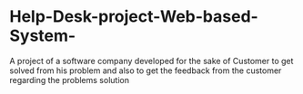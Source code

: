 # Help-Desk-project-Web-based-System-
 A project of a software company developed for the sake of Customer to get solved from his problem and also to get the feedback from the customer regarding the problems solution
